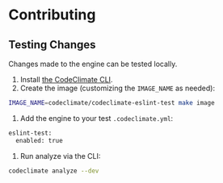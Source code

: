 # Contributing

## Testing Changes
Changes made to the engine can be tested locally.

1. Install [the CodeClimate CLI](https://github.com/codeclimate/codeclimate).
1. Create the image (customizing the `IMAGE_NAME` as needed):
```bash
IMAGE_NAME=codeclimate/codeclimate-eslint-test make image
```
1. Add the engine to your test `.codeclimate.yml`:
```bash
eslint-test:
  enabled: true
```
1. Run analyze via the CLI:
```bash
codeclimate analyze --dev
```
